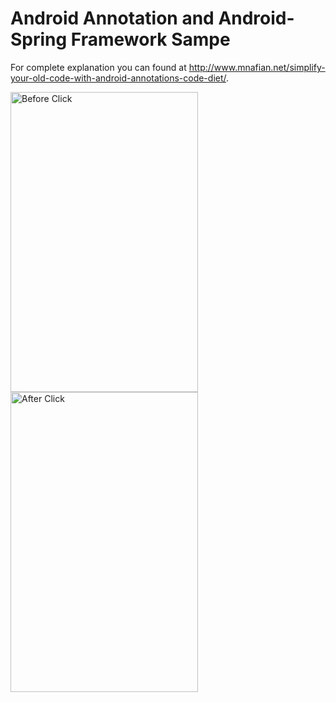 # Android Annotation and Android-Spring Framework Sampe

For complete explanation you can found at http://www.mnafian.net/simplify-your-old-code-with-android-annotations-code-diet/.

<img alt="Before Click"
       src="https://raw.githubusercontent.com/mnafian/AndroidAnnotationSample/master/device-2015-10-14-183119.png" width="300" height="480"/>
<img alt="After Click"
       src="https://raw.githubusercontent.com/mnafian/AndroidAnnotationSample/master/device-2015-10-14-183248.png" width="300" height="480"/>